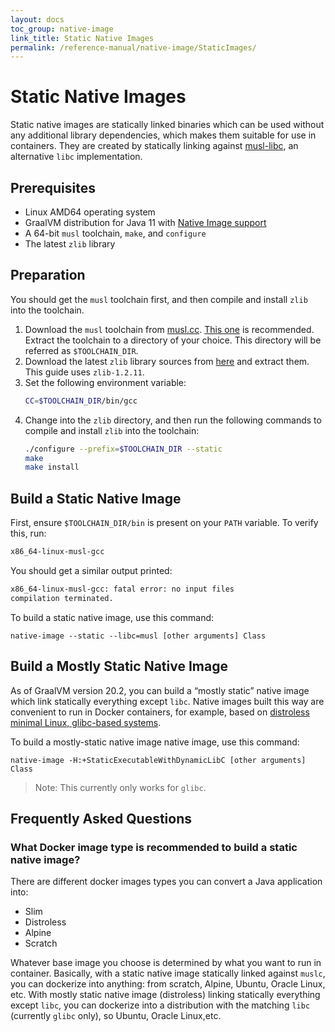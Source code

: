 ```yaml
---
layout: docs
toc_group: native-image
link_title: Static Native Images
permalink: /reference-manual/native-image/StaticImages/
---
```

# Static Native Images

Static native images are statically linked binaries which can be used without any additional library dependencies, which makes them suitable for use in containers.
They are created by statically linking against [musl-libc](https://musl.libc.org/), an alternative `libc` implementation.

<!-- Note: Currently, you can build static native images on Linux AMD64 on Java 11 only. -->

## Prerequisites

- Linux AMD64 operating system
- GraalVM distribution for Java 11 with [Native Image support](README.md#install-native-image)
- A 64-bit `musl` toolchain, `make`, and `configure`
- The latest `zlib` library

## Preparation

You should get the `musl` toolchain first, and then compile and install `zlib` into the toolchain.

1. Download the `musl` toolchain from [musl.cc](musl.cc). [This one](http://musl.cc/x86_64-linux-musl-native.tgz) is recommended. Extract the toolchain to a directory of your choice. This directory will be referred as `$TOOLCHAIN_DIR`.
2. Download the latest `zlib` library sources from [here](https://zlib.net/) and extract them. This guide uses `zlib-1.2.11`.
3. Set the following environment variable:
    ```bash
    CC=$TOOLCHAIN_DIR/bin/gcc
    ```
4. Change into the `zlib` directory, and then run the following commands to compile and install `zlib` into the toolchain:
    ```bash
    ./configure --prefix=$TOOLCHAIN_DIR --static
    make
    make install
    ```

## Build a Static Native Image

First, ensure `$TOOLCHAIN_DIR/bin` is present on your `PATH` variable.
To verify this, run:

```bash
x86_64-linux-musl-gcc
```
You should get a similar output printed:
```bash
x86_64-linux-musl-gcc: fatal error: no input files
compilation terminated.
```

To build a static native image, use this command:
```shell
native-image --static --libc=musl [other arguments] Class
```

## Build a Mostly Static Native Image

As of GraalVM version 20.2, you can build a “mostly static” native image which link statically everything except `libc`.
Native images built this way are convenient to run in Docker containers, for example, based on
[distroless minimal Linux, glibc-based systems](https://github.com/GoogleContainerTools/distroless/blob/master/base/README.md).

To build a mostly-static native image native image, use this command:
```shell
native-image -H:+StaticExecutableWithDynamicLibC [other arguments] Class
```

> Note: This currently only works for `glibc`.

## Frequently Asked Questions

### What Docker image type is recommended to build a static native image?
There are different docker images types you can convert a Java application into:
* Slim
* Distroless
* Alpine
* Scratch

Whatever base image you choose is determined by what you want to run in container.
Basically, with a static native image statically linked against `muslc`, you can dockerize into anything: from scratch, Alpine, Ubuntu, Oracle Linux, etc.
With mostly static native image (distroless) linking statically everything except `libc`, you can dockerize into a distribution with the matching `libc` (currently `glibc` only), so Ubuntu, Oracle Linux,etc.
